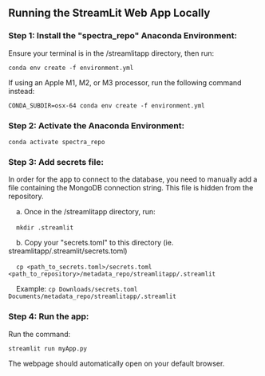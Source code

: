 ## Running the StreamLit Web App Locally
### Step 1: Install the "spectra_repo" Anaconda Environment:
Ensure your terminal is in the /streamlitapp directory, then run:

`conda env create -f environment.yml`

If using an Apple M1, M2, or M3 processor, run the following command instead:

`CONDA_SUBDIR=osx-64 conda env create -f environment.yml`

### Step 2: Activate the Anaconda Environment:
`conda activate spectra_repo`

### Step 3: Add secrets file:
In order for the app to connect to the database, you need to manually add a file containing the MongoDB connection string. This file is hidden from the repository.

&nbsp;&nbsp;&nbsp;&nbsp;a. Once in the /streamlitapp directory, run:

&nbsp;&nbsp;&nbsp;&nbsp;`mkdir .streamlit`

&nbsp;&nbsp;&nbsp;&nbsp;b. Copy your "secrets.toml" to this directory (ie. streamlitapp/.streamlit/secrets.toml)

&nbsp;&nbsp;&nbsp;&nbsp;`cp <path_to_secrets.toml>/secrets.toml <path_to_repository>/metadata_repo/streamlitapp/.streamlit`

&nbsp;&nbsp;&nbsp;&nbsp;Example: `cp Downloads/secrets.toml Documents/metadata_repo/streamlitapp/.streamlit`

### Step 4: Run the app:
Run the command:

`streamlit run myApp.py`

The webpage should automatically open on your default browser.
